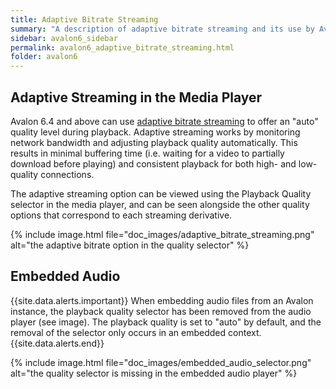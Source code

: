 ```yaml
---
title: Adaptive Bitrate Streaming
summary: "A description of adaptive bitrate streaming and its use by Avalon."
sidebar: avalon6_sidebar
permalink: avalon6_adaptive_bitrate_streaming.html
folder: avalon6
---
```


## Adaptive Streaming in the Media Player

Avalon 6.4 and above can use [adaptive bitrate streaming](https://en.wikipedia.org/wiki/Adaptive_bitrate_streaming) to offer an "auto" quality level during playback. Adaptive streaming works by monitoring network bandwidth and adjusting playback quality automatically. This results in minimal buffering time (i.e. waiting for a video to partially download before playing) and consistent playback for both high- and low-quality connections.

The adaptive streaming option can be viewed using the Playback Quality selector in the media player, and can be seen alongside the other quality options that correspond to each streaming derivative.

{% include image.html file="doc_images/adaptive_bitrate_streaming.png" alt="the adaptive bitrate option in the quality selector" %}

## Embedded Audio

{{site.data.alerts.important}}
When embedding audio files from an Avalon instance, the playback quality selector has been removed from the audio player (see image). The playback quality is set to "auto" by default, and the removal of the selector only occurs in an embedded context.
{{site.data.alerts.end}}

{% include image.html file="doc_images/embedded_audio_selector.png" alt="the quality selector is missing in the embedded audio player" %}